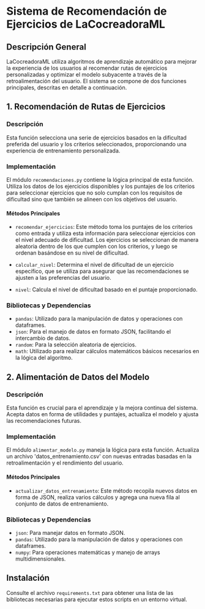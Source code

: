 
# Sistema de Recomendación de Ejercicios de LaCocreadoraML

## Descripción General

LaCocreadoraML utiliza algoritmos de aprendizaje automático para mejorar la experiencia de los usuarios al recomendar rutas de ejercicios personalizadas y optimizar el modelo subyacente a través de la retroalimentación del usuario. El sistema se compone de dos funciones principales, descritas en detalle a continuación.

## 1. Recomendación de Rutas de Ejercicios

### Descripción

Esta función selecciona una serie de ejercicios basados en la dificultad preferida del usuario y los criterios seleccionados, proporcionando una experiencia de entrenamiento personalizada.

### Implementación

El módulo `recomendaciones.py` contiene la lógica principal de esta función. Utiliza los datos de los ejercicios disponibles y los puntajes de los criterios para seleccionar ejercicios que no solo cumplan con los requisitos de dificultad sino que también se alineen con los objetivos del usuario.

#### Métodos Principales

- `recomendar_ejercicios`: Este método toma los puntajes de los criterios como entrada y utiliza esta información para seleccionar ejercicios con el nivel adecuado de dificultad. Los ejercicios se seleccionan de manera aleatoria dentro de los que cumplen con los criterios, y luego se ordenan basándose en su nivel de dificultad.

- `calcular_nivel`: Determina el nivel de dificultad de un ejercicio específico, que se utiliza para asegurar que las recomendaciones se ajusten a las preferencias del usuario.

- `nivel`: Calcula el nivel de dificultad basado en el puntaje proporcionado.

### Bibliotecas y Dependencias

- `pandas`: Utilizado para la manipulación de datos y operaciones con dataframes.
- `json`: Para el manejo de datos en formato JSON, facilitando el intercambio de datos.
- `random`: Para la selección aleatoria de ejercicios.
- `math`: Utilizado para realizar cálculos matemáticos básicos necesarios en la lógica del algoritmo.

## 2. Alimentación de Datos del Modelo

### Descripción

Esta función es crucial para el aprendizaje y la mejora continua del sistema. Acepta datos en forma de utilidades y puntajes, actualiza el modelo y ajusta las recomendaciones futuras.

### Implementación

El módulo `alimentar_modelo.py` maneja la lógica para esta función. Actualiza un archivo 'datos_entrenamiento.csv' con nuevas entradas basadas en la retroalimentación y el rendimiento del usuario.

#### Métodos Principales

- `actualizar_datos_entrenamiento`: Este método recopila nuevos datos en forma de JSON, realiza varios cálculos y agrega una nueva fila al conjunto de datos de entrenamiento.

### Bibliotecas y Dependencias

- `json`: Para manejar datos en formato JSON.
- `pandas`: Utilizado para la manipulación de datos y operaciones con dataframes.
- `numpy`: Para operaciones matemáticas y manejo de arrays multidimensionales.

## Instalación

Consulte el archivo `requirements.txt` para obtener una lista de las bibliotecas necesarias para ejecutar estos scripts en un entorno virtual.
